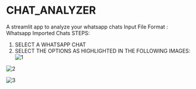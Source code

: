 # CHAT_ANALYZER
A streamlit app to analyze your whatsapp chats
Input File Format : Whatsapp Imported Chats
STEPS:
1. SELECT A WHATSAPP CHAT 
2. SELECT THE OPTIONS AS HIGHLIGHTED IN THE FOLLOWING IMAGES:
![1](https://github.com/ESHAAN360/CHAT_ANALYZER/assets/113165864/7503b7d1-7136-4c06-9f29-bc8aaeb55001)

![2](https://github.com/ESHAAN360/CHAT_ANALYZER/assets/113165864/39928a4a-211c-4ab7-977a-8ac9677da319)

![3](https://github.com/ESHAAN360/CHAT_ANALYZER/assets/113165864/cbe01a2e-cb29-4c8d-8ce3-7b1c801b2bfd)
